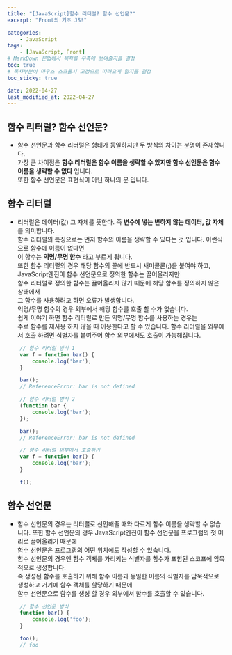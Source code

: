 ```yaml
---
title: "[JavaScript]함수 리터럴? 함수 선언문?"
excerpt: "Front의 기초 JS!"

categories:
    - JavaScript
tags:
    - [JavaScript, Front]
# MarkDown 문법에서 목차를 우측에 보여줄지를 결정
toc: true
# 목차부분이 마우스 스크롤시 고정으로 따라오게 할지를 결정
toc_sticky: true

date: 2022-04-27
last_modified_at: 2022-04-27
---
```


## 함수 리터럴? 함수 선언문?
- 함수 선언문과 함수 리터럴은 형태가 동일하지만 두 방식의 차이는 분명이 존재합니다.    
가장 큰 차이점은 **함수 리터럴은 함수 이름을 생략할 수 있지만 함수 선언문은 함수 이름을 생략할 수 없다** 입니다.   
또한 함수 선언문은 표현식이 아닌 하나의 문 입니다.

## 함수 리터럴
- 리터럴은 데이터(값) 그 자체를 뜻한다. 즉 **변수에 넣는 변하지 않는 데이터, 값 자체** 를 의미합니다.   
함수 리터럴의 특징으로는 먼저 함수의 이름을 생략할 수 있다는 것 입니다. 이런식으로 함수에 이름이 없다면   
이 함수는 **익명/무명 함수** 라고 부르게 됩니다.   
또한 함수 리터럴의 경우 해당 함수의 끝에 반드시 새미콜론(;)을 붙여야 하고,   
JavaScript엔진이 함수 선언문으로 정의한 함수는 끌어올리지만   
함수 리터럴로 정의한 함수는 끌어올리지 않기 때문에 해당 함수를 정의하지 않은 상태에서   
그 함수를 사용하려고 하면 오류가 발생합니다.   
익명/무명 함수의 경우 외부에서 해당 함수를 호출 할 수가 없습니다.   
쉽게 이야기 하면 함수 리터럴로 만든 익명/무명 함수를 사용하는 경우는    
주로 함수를 재사용 하지 않을 때 이용한다고 할 수 있습니다.
함수 리터럴을 외부에서 호출 하려면 식별자를 붙여주어 함수 외부에서도 호출이 가능해집니다.


```javascript
    // 함수 리터럴 방식 1
    var f = function bar() {
        console.log('bar');
    }

    bar();
    // ReferenceError: bar is not defined

    // 함수 리터럴 방식 2
    (function bar {
        console.log('bar');
    });

    bar();
    // ReferenceError: bar is not defined

    // 함수 리터럴 외부에서 호출하기
    var f = function bar() {
        console.log('bar');
    }

    f();
```


## 함수 선언문
- 함수 선언문의 경우는 리터럴로 선언해줄 때와 다르게 함수 이름을 생략할 수 없습니다.
또한 함수 선언문의 경우 JavaScript엔진이 함수 선언문을 프로그램의 첫 머리로 끌어올리기 때문에   
함수 선언문은 프로그램의 어떤 위치에도 작성할 수 있습니다.   
함수 선언문의 경우엔 함수 객체를 가리키는 식별자를 함수가 포함된 스코프에 암묵적으로 생성합니다.   
즉 생성된 함수를 호출하기 위해 함수 이름과 동일한 이름의 식별자를 암묵적으로 생성하고 거기에 함수 객체를 할당하기 때문에   
함수 선언문으로 함수를 생성 할 경우 외부에서 함수를 호출할 수 있습니다.


```javascript
    // 함수 선언문 방식
    function bar() {
        console.log('foo');
    }

    foo();
    // foo
```
